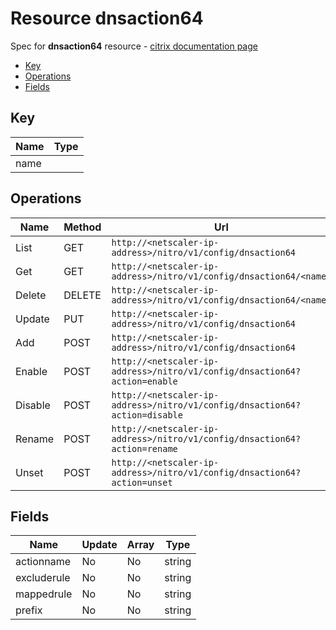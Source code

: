 # Resource dnsaction64

Spec for **dnsaction64** resource - [citrix documentation page](https://developer-docs.citrix.com/projects/netscaler-nitro-api/en/11.0/configuration/domain-name-service/dnsaction64/dnsaction64/)

- [Key](#key)
- [Operations](#operations)
- [Fields](#fields)

## Key

| Name | Type |
|----|----|
| name |  |

## Operations

| Name | Method | Url |
|----|----|----|
| List | GET | `http://<netscaler-ip-address>/nitro/v1/config/dnsaction64` |
| Get | GET | `http://<netscaler-ip-address>/nitro/v1/config/dnsaction64/<name>` |
| Delete | DELETE | `http://<netscaler-ip-address>/nitro/v1/config/dnsaction64/<name>` |
| Update | PUT | `http://<netscaler-ip-address>/nitro/v1/config/dnsaction64` |
| Add | POST | `http://<netscaler-ip-address>/nitro/v1/config/dnsaction64` |
| Enable | POST | `http://<netscaler-ip-address>/nitro/v1/config/dnsaction64?action=enable` |
| Disable | POST | `http://<netscaler-ip-address>/nitro/v1/config/dnsaction64?action=disable` |
| Rename | POST | `http://<netscaler-ip-address>/nitro/v1/config/dnsaction64?action=rename` |
| Unset | POST | `http://<netscaler-ip-address>/nitro/v1/config/dnsaction64?action=unset` |

## Fields

| Name | Update | Array | Type |
|----|----|----|----|
|actionname|No|No|string|
|excluderule|No|No|string|
|mappedrule|No|No|string|
|prefix|No|No|string|

